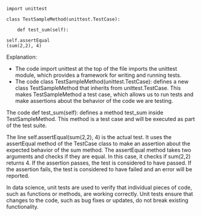 ```
import unittest

class TestSampleMethod(unittest.TestCase):

    def test_sum(self):
        
self.assertEqual
(sum(2,2), 4)
```

Explanation:

- The code import unittest at the top of the file imports the unittest module, which provides a framework for writing and running tests.
- The code class TestSampleMethod(unittest.TestCase): defines a new class TestSampleMethod that inherits from unittest.TestCase. This makes TestSampleMethod a test case, which allows us to run tests and make assertions about the behavior of the code we are testing.

The code def test_sum(self): defines a method test_sum inside TestSampleMethod. This method is a test case and will be executed as part of the test suite.

The line self.assertEqual(sum(2,2), 4) is the actual test. It uses the assertEqual method of the TestCase class to make an assertion about the expected behavior of the sum method. The assertEqual method takes two arguments and checks if they are equal. In this case, it checks if sum(2,2) returns 4. If the assertion passes, the test is considered to have passed. If the assertion fails, the test is considered to have failed and an error will be reported.


In data science, unit tests are used to verify that individual pieces of code, such as functions or methods, are working correctly. Unit tests ensure that changes to the code, such as bug fixes or updates, do not break existing functionality.
